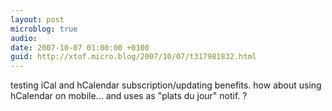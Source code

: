 ```yaml
---
layout: post
microblog: true
audio: 
date: 2007-10-07 01:00:00 +0100
guid: http://xtof.micro.blog/2007/10/07/t317981832.html
---
```

testing iCal and hCalendar subscription/updating benefits. how about using hCalendar on mobile... and uses as "plats du jour" notif. ?
